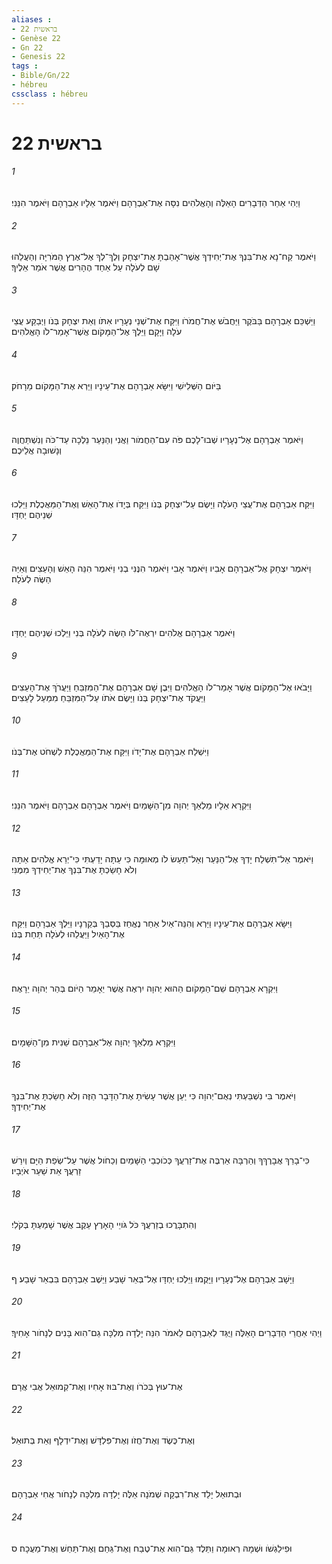 ```yaml
---
aliases : 
- בראשית 22
- Genèse 22
- Gn 22
- Genesis 22
tags : 
- Bible/Gn/22
- hébreu
cssclass : hébreu
---
```


# בראשית 22

###### 1
וַיְהִי אַחַר הַדְּבָרִים הָאֵלֶּה וְהָאֱלֹהִים נִסָּה אֶת־אַבְרָהָם וַיֹּאמֶר אֵלָיו אַבְרָהָם וַיֹּאמֶר הִנֵּנִי׃
###### 2
וַיֹּאמֶר קַח־נָא אֶת־בִּנְךָ אֶת־יְחִידְךָ אֲשֶׁר־אָהַבְתָּ אֶת־יִצְחָק וְלֶךְ־לְךָ אֶל־אֶרֶץ הַמֹּרִיָּה וְהַעֲלֵהוּ שָׁם לְעֹלָה עַל אַחַד הֶהָרִים אֲשֶׁר אֹמַר אֵלֶיךָ׃
###### 3
וַיַּשְׁכֵּם אַבְרָהָם בַּבֹּקֶר וַיַּחֲבֹשׁ אֶת־חֲמֹרֹו וַיִּקַּח אֶת־שְׁנֵי נְעָרָיו אִתֹּו וְאֵת יִצְחָק בְּנֹו וַיְבַקַּע עֲצֵי עֹלָה וַיָּקָם וַיֵּלֶךְ אֶל־הַמָּקֹום אֲשֶׁר־אָמַר־לֹו הָאֱלֹהִים׃
###### 4
בַּיֹּום הַשְּׁלִישִׁי וַיִּשָּׂא אַבְרָהָם אֶת־עֵינָיו וַיַּרְא אֶת־הַמָּקֹום מֵרָחֹק׃
###### 5
וַיֹּאמֶר אַבְרָהָם אֶל־נְעָרָיו שְׁבוּ־לָכֶם פֹּה עִם־הַחֲמֹור וַאֲנִי וְהַנַּעַר נֵלְכָה עַד־כֹּה וְנִשְׁתַּחֲוֶה וְנָשׁוּבָה אֲלֵיכֶם׃
###### 6
וַיִּקַּח אַבְרָהָם אֶת־עֲצֵי הָעֹלָה וַיָּשֶׂם עַל־יִצְחָק בְּנֹו וַיִּקַּח בְּיָדֹו אֶת־הָאֵשׁ וְאֶת־הַמַּאֲכֶלֶת וַיֵּלְכוּ שְׁנֵיהֶם יַחְדָּו׃
###### 7
וַיֹּאמֶר יִצְחָק אֶל־אַבְרָהָם אָבִיו וַיֹּאמֶר אָבִי וַיֹּאמֶר הִנֶּנִּי בְנִי וַיֹּאמֶר הִנֵּה הָאֵשׁ וְהָעֵצִים וְאַיֵּה הַשֶּׂה לְעֹלָה׃
###### 8
וַיֹּאמֶר אַבְרָהָם אֱלֹהִים יִרְאֶה־לֹּו הַשֶּׂה לְעֹלָה בְּנִי וַיֵּלְכוּ שְׁנֵיהֶם יַחְדָּו׃
###### 9
וַיָּבֹאוּ אֶל־הַמָּקֹום אֲשֶׁר אָמַר־לֹו הָאֱלֹהִים וַיִּבֶן שָׁם אַבְרָהָם אֶת־הַמִּזְבֵּחַ וַיַּעֲרֹךְ אֶת־הָעֵצִים וַיַּעֲקֹד אֶת־יִצְחָק בְּנֹו וַיָּשֶׂם אֹתֹו עַל־הַמִּזְבֵּחַ מִמַּעַל לָעֵצִים׃
###### 10
וַיִּשְׁלַח אַבְרָהָם אֶת־יָדֹו וַיִּקַּח אֶת־הַמַּאֲכֶלֶת לִשְׁחֹט אֶת־בְּנֹו׃
###### 11
וַיִּקְרָא אֵלָיו מַלְאַךְ יְהוָה מִן־הַשָּׁמַיִם וַיֹּאמֶר אַבְרָהָם אַבְרָהָם וַיֹּאמֶר הִנֵּנִי׃
###### 12
וַיֹּאמֶר אַל־תִּשְׁלַח יָדְךָ אֶל־הַנַּעַר וְאַל־תַּעַשׂ לֹו מְאוּמָּה כִּי עַתָּה יָדַעְתִּי כִּי־יְרֵא אֱלֹהִים אַתָּה וְלֹא חָשַׂכְתָּ אֶת־בִּנְךָ אֶת־יְחִידְךָ מִמֶּנִּי׃
###### 13
וַיִּשָּׂא אַבְרָהָם אֶת־עֵינָיו וַיַּרְא וְהִנֵּה־אַיִל אַחַר נֶאֱחַז בַּסְּבַךְ בְּקַרְנָיו וַיֵּלֶךְ אַבְרָהָם וַיִּקַּח אֶת־הָאַיִל וַיַּעֲלֵהוּ לְעֹלָה תַּחַת בְּנֹו׃
###### 14
וַיִּקְרָא אַבְרָהָם שֵׁם־הַמָּקֹום הַהוּא יְהוָה יִרְאֶה אֲשֶׁר יֵאָמֵר הַיֹּום בְּהַר יְהוָה יֵרָאֶה׃
###### 15
וַיִּקְרָא מַלְאַךְ יְהוָה אֶל־אַבְרָהָם שֵׁנִית מִן־הַשָּׁמָיִם׃
###### 16
וַיֹּאמֶר בִּי נִשְׁבַּעְתִּי נְאֻם־יְהוָה כִּי יַעַן אֲשֶׁר עָשִׂיתָ אֶת־הַדָּבָר הַזֶּה וְלֹא חָשַׂכְתָּ אֶת־בִּנְךָ אֶת־יְחִידֶךָ׃
###### 17
כִּי־בָרֵךְ אֲבָרֶךְךָ וְהַרְבָּה אַרְבֶּה אֶת־זַרְעֲךָ כְּכֹוכְבֵי הַשָּׁמַיִם וְכַחֹול אֲשֶׁר עַל־שְׂפַת הַיָּם וְיִרַשׁ זַרְעֲךָ אֵת שַׁעַר אֹיְבָיו׃
###### 18
וְהִתְבָּרֲכוּ בְזַרְעֲךָ כֹּל גֹּויֵי הָאָרֶץ עֵקֶב אֲשֶׁר שָׁמַעְתָּ בְּקֹלִי׃
###### 19
וַיָּשָׁב אַבְרָהָם אֶל־נְעָרָיו וַיָּקֻמוּ וַיֵּלְכוּ יַחְדָּו אֶל־בְּאֵר שָׁבַע וַיֵּשֶׁב אַבְרָהָם בִּבְאֵר שָׁבַע׃ ף
###### 20
וַיְהִי אַחֲרֵי הַדְּבָרִים הָאֵלֶּה וַיֻּגַּד לְאַבְרָהָם לֵאמֹר הִנֵּה יָלְדָה מִלְכָּה גַם־הִוא בָּנִים לְנָחֹור אָחִיךָ׃
###### 21
אֶת־עוּץ בְּכֹרֹו וְאֶת־בּוּז אָחִיו וְאֶת־קְמוּאֵל אֲבִי אֲרָם׃
###### 22
וְאֶת־כֶּשֶׂד וְאֶת־חֲזֹו וְאֶת־פִּלְדָּשׁ וְאֶת־יִדְלָף וְאֵת בְּתוּאֵל׃
###### 23
וּבְתוּאֵל יָלַד אֶת־רִבְקָה שְׁמֹנָה אֵלֶּה יָלְדָה מִלְכָּה לְנָחֹור אֲחִי אַבְרָהָם׃
###### 24
וּפִילַגְשֹׁו וּשְׁמָהּ רְאוּמָה וַתֵּלֶד גַּם־הִוא אֶת־טֶבַח וְאֶת־גַּחַם וְאֶת־תַּחַשׁ וְאֶת־מַעֲכָה׃ ס
